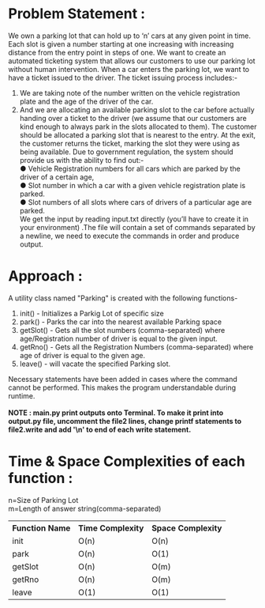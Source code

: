 # Problem Statement :
We own a parking lot that can hold up to ‘n’ cars at any given point in time. Each slot is given a
number starting at one increasing with increasing distance from the entry point in steps of one.
We want to create an automated ticketing system that allows our customers to use our parking
lot without human intervention.
When a car enters the parking lot, we want to have a ticket issued to the driver. The ticket
issuing process includes:-

1. We are taking note of the number written on the vehicle registration plate and the age of
the driver of the car.
2. And we are allocating an available parking slot to the car before actually handing over a
ticket to the driver (we assume that our customers are kind enough to always park in the
slots allocated to them).
The customer should be allocated a parking slot that is nearest to the entry. At the exit, the
customer returns the ticket, marking the slot they were using as being available.
Due to government regulation, the system should provide us with the ability to find out:-<br>
● Vehicle Registration numbers for all cars which are parked by the driver of a certain age,<br>
● Slot number in which a car with a given vehicle registration plate is parked.<br>
● Slot numbers of all slots where cars of drivers of a particular age are parked.<br>
We get the input by reading input.txt directly (you’ll have to create it in your environment) .The
file will contain a set of commands separated by a newline, we need to execute the commands
in order and produce output.

# Approach :
A utility class named "Parking" is created with the following functions-<br>
1. init() - Initializes a Parkig Lot of specific size <br>
2. park() - Parks the car into the nearest available Parking space<br>
3. getSlot() - Gets all the slot numbers (comma-separated) where age/Registration number of driver is equal to the given input.<br>
4. getRno() - Gets all the Registration Numbers (comma-separated) where age of driver is equal to the given age.<br>
5. leave() - will vacate the specified Parking slot.<br>

Necessary statements have been added in cases where the command cannot be performed. This makes the program understandable during runtime.<br><br>
__NOTE : main.py print outputs onto Terminal. To make it print into output.py file, uncomment the file2 lines, change printf statements to file2.write and add '\n' to end of each write statement.__<br>

# Time & Space Complexities of each function :
<table>
n=Size of Parking Lot<br>
m=Length of answer string(comma-separated)<br>
  <tr>
    <th>Function Name</th>
    <th>Time Complexity</th>
    <th>Space Complexity</th>
  </tr>
  <tr>
    <td>init</td>
    <td>O(n)</td>
    <td>O(n)</td>
  </tr>
  <tr>
    <td>park</td>
    <td>O(n)</td>
    <td>O(1)</td>
  </tr>
  <tr>
    <td>getSlot</td>
    <td>O(n)</td>
    <td>O(m)</td>
  </tr>
  <tr>
    <td>getRno</td>
    <td>O(n)</td>
    <td>O(m)</td>
  </tr>
  <tr>
    <td>leave</td>
    <td>O(1)</td>
    <td>O(1)</td>
  </tr>
</table>